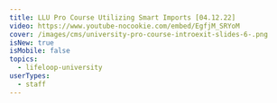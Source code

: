 ```yaml
---
title: LLU Pro Course Utilizing Smart Imports [04.12.22]
video: https://www.youtube-nocookie.com/embed/EgfjM_SRYoM
cover: /images/cms/university-pro-course-introexit-slides-6-.png
isNew: true
isMobile: false
topics:
  - lifeloop-university
userTypes:
  - staff
---
```


